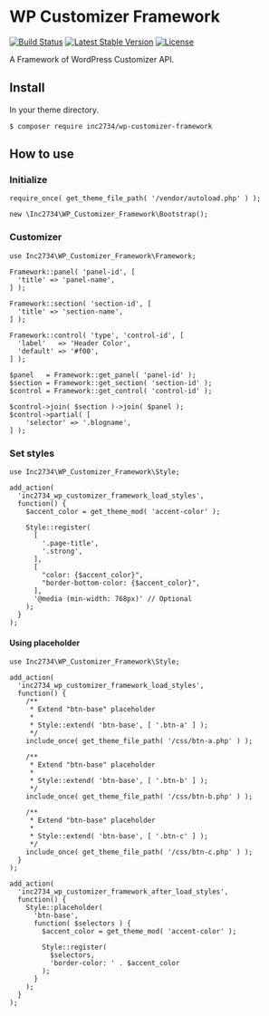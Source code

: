 # WP Customizer Framework

[![Build Status](https://travis-ci.org/inc2734/wp-customizer-framework.svg?branch=master)](https://travis-ci.org/inc2734/wp-customizer-framework)
[![Latest Stable Version](https://poser.pugx.org/inc2734/wp-customizer-framework/v/stable)](https://packagist.org/packages/inc2734/wp-customizer-framework)
[![License](https://poser.pugx.org/inc2734/wp-customizer-framework/license)](https://packagist.org/packages/inc2734/wp-customizer-framework)

A Framework of WordPress Customizer API.

## Install

In your theme directory.

```
$ composer require inc2734/wp-customizer-framework
```

## How to use
### Initialize
```
require_once( get_theme_file_path( '/vendor/autoload.php' ) );

new \Inc2734\WP_Customizer_Framework\Bootstrap();
```

### Customizer
```
use Inc2734\WP_Customizer_Framework\Framework;

Framework::panel( 'panel-id', [
  'title' => 'panel-name',
] );

Framework::section( 'section-id', [
  'title' => 'section-name',
] );

Framework::control( 'type', 'control-id', [
  'label'   => 'Header Color',
  'default' => '#f00',
] );

$panel   = Framework::get_panel( 'panel-id' );
$section = Framework::get_section( 'section-id' );
$control = Framework::get_control( 'control-id' );

$control->join( $section )->join( $panel );
$control->partial( [
	'selector' => '.blogname',
] );
```

### Set styles
```
use Inc2734\WP_Customizer_Framework\Style;

add_action(
  'inc2734_wp_customizer_framework_load_styles',
  function() {
    $accent_color = get_theme_mod( 'accent-color' );

    Style::register(
      [
        '.page-title',
        '.strong',
      ],
      [
        "color: {$accent_color}",
        "border-bottom-color: {$accent_color}",
      ],
      '@media (min-width: 768px)' // Optional
    );
  }
);
```

#### Using placeholder
```
use Inc2734\WP_Customizer_Framework\Style;

add_action(
  'inc2734_wp_customizer_framework_load_styles',
  function() {
    /**
     * Extend "btn-base" placeholder
     *
     * Style::extend( 'btn-base', [ '.btn-a' ] );
     */
    include_once( get_theme_file_path( '/css/btn-a.php' ) );

    /**
     * Extend "btn-base" placeholder
     *
     * Style::extend( 'btn-base', [ '.btn-b' ] );
     */
    include_once( get_theme_file_path( '/css/btn-b.php' ) );

    /**
     * Extend "btn-base" placeholder
     *
     * Style::extend( 'btn-base', [ '.btn-c' ] );
     */
    include_once( get_theme_file_path( '/css/btn-c.php' ) );
  }
);

add_action(
  'inc2734_wp_customizer_framework_after_load_styles',
  function() {
    Style::placeholder(
      'btn-base',
      function( $selectors ) {
        $accent_color = get_theme_mod( 'accent-color' );

        Style::register(
          $selectors,
          'border-color: ' . $accent_color
        );
      }
    );
  }
);
```
